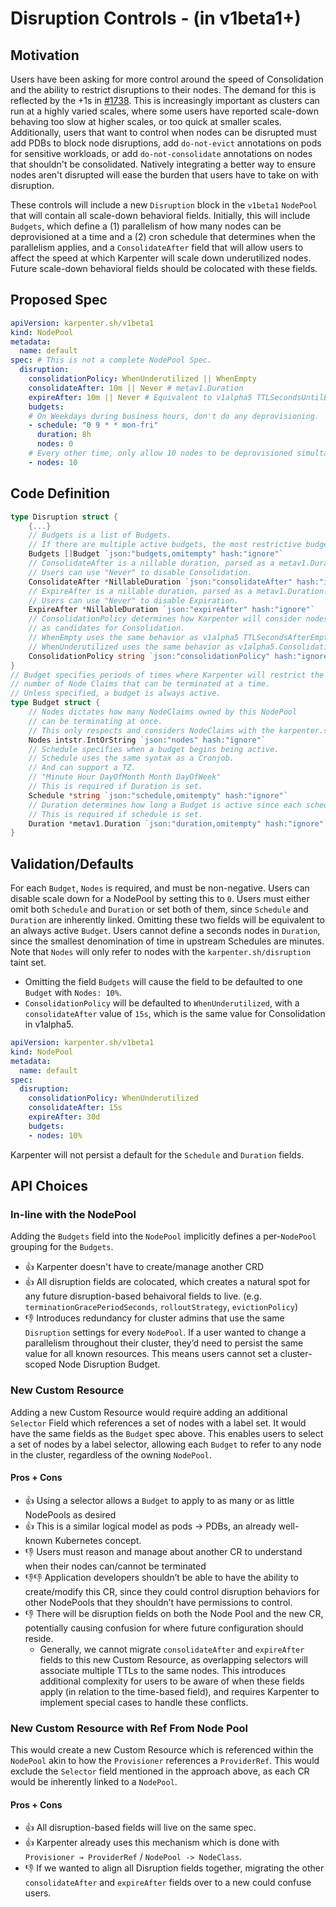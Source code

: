 # Disruption Controls - (in v1beta1+)

## Motivation
Users have been asking for more control around the speed of Consolidation and the ability to restrict disruptions to their nodes. The demand for this is reflected by the +1s in [#1738](https://github.com/aws/karpenter/issues/1738). This is increasingly important as clusters can run at a highly varied scales, where some users have reported scale-down behaving too slow at higher scales, or too quick at smaller scales. Additionally, users that want to control when nodes can be disrupted must add PDBs to block node disruptions, add `do-not-evict` annotations on pods for sensitive workloads, or add `do-not-consolidate` annotations on nodes that shouldn't be consolidated. Natively integrating a better way to ensure nodes aren't disrupted will ease the burden that users have to take on with disruption.

These controls will include a new `Disruption` block in the `v1beta1` `NodePool` that will contain all scale-down behavioral fields. Initially, this will include `Budgets`, which define a (1) parallelism of how many nodes can be deprovisioned at a time and a (2) cron schedule that determines when the parallelism applies, and a `ConsolidateAfter` field that will allow users to affect the speed at which Karpenter will scale down underutilized nodes. Future scale-down behavioral fields should be colocated with these fields.

## Proposed Spec

```yaml
apiVersion: karpenter.sh/v1beta1
kind: NodePool
metadata:
  name: default
spec: # This is not a complete NodePool Spec.
  disruption:
    consolidationPolicy: WhenUnderutilized || WhenEmpty
    consolidateAfter: 10m || Never # metav1.Duration
    expireAfter: 10m || Never # Equivalent to v1alpha5 TTLSecondsUntilExpired
    budgets:
    # On Weekdays during business hours, don't do any deprovisioning.
    - schedule: "0 9 * * mon-fri"
      duration: 8h
      nodes: 0
    # Every other time, only allow 10 nodes to be deprovisioned simultaneously
    - nodes: 10
```

## Code Definition

```go
type Disruption struct {
    {...}
    // Budgets is a list of Budgets.
    // If there are multiple active budgets, the most restrictive budget's value is respected.
    Budgets []Budget `json:"budgets,omitempty" hash:"ignore"`
    // ConsolidateAfter is a nillable duration, parsed as a metav1.Duration.
    // Users can use "Never" to disable Consolidation.
    ConsolidateAfter *NillableDuration `json:"consolidateAfter" hash:"ignore"`
    // ExpireAfter is a nillable duration, parsed as a metav1.Duration.
    // Users can use "Never" to disable Expiration.
    ExpireAfter *NillableDuration `json:"expireAfter" hash:"ignore"`
    // ConsolidationPolicy determines how Karpenter will consider nodes
    // as candidates for Consolidation.
    // WhenEmpty uses the same behavior as v1alpha5 TTLSecondsAfterEmpty
    // WhenUnderutilized uses the same behavior as v1alpha5.ConsolidationEnabled: true
    ConsolidationPolicy string `json:"consolidationPolicy" hash:"ignore"`
}
// Budget specifies periods of times where Karpenter will restrict the
// number of Node Claims that can be terminated at a time.
// Unless specified, a budget is always active.
type Budget struct {
    // Nodes dictates how many NodeClaims owned by this NodePool
    // can be terminating at once.
    // This only respects and considers NodeClaims with the karpenter.sh/disruption taint.
    Nodes intstr.IntOrString `json:"nodes" hash:"ignore"`
    // Schedule specifies when a budget begins being active.
    // Schedule uses the same syntax as a Cronjob.
    // And can support a TZ.
    // "Minute Hour DayOfMonth Month DayOfWeek"
    // This is required if Duration is set.
    Schedule *string `json:"schedule,omitempty" hash:"ignore"`
    // Duration determines how long a Budget is active since each schedule hit.
    // This is required if schedule is set.
    Duration *metav1.Duration `json:"duration,omitempty" hash:"ignore"`
}
```

## Validation/Defaults

For each `Budget`, `Nodes` is required, and must be non-negative. Users can disable scale down for a NodePool by setting this to `0`. Users must either omit both `Schedule` and `Duration` or set both of them, since `Schedule` and `Duration` are inherently linked. Omitting these two fields will be equivalent to an always active `Budget`. Users cannot define a seconds nodes in `Duration`, since the smallest denomination of time in upstream Schedules are minutes. Note that `Nodes` will only refer to nodes with the `karpenter.sh/disruption` taint set.

- Omitting the field `Budgets` will cause the field to be defaulted to one `Budget` with `Nodes: 10%`.
- `ConsolidationPolicy` will be defaulted to `WhenUnderutilized`, with a `consolidateAfter` value of `15s`, which is the same value for Consolidation in v1alpha5.

```yaml
apiVersion: karpenter.sh/v1beta1
kind: NodePool
metadata:
  name: default
spec:
  disruption:
    consolidationPolicy: WhenUnderutilized
    consolidateAfter: 15s
    expireAfter: 30d
    budgets:
    - nodes: 10%
```
Karpenter will not persist a default for the `Schedule` and `Duration` fields.

## API Choices

### In-line with the NodePool

Adding the `Budgets` field into the `NodePool` implicitly defines a per-`NodePool` grouping for the `Budgets`.

* 👍 Karpenter doesn't have to create/manage another CRD
* 👍 All disruption fields are colocated, which creates a natural spot for any future disruption-based behaivoral fields to live. (e.g. `terminationGracePeriodSeconds`, `rolloutStrategy`, `evictionPolicy`)
* 👎 Introduces redundancy for cluster admins that use the same `Disruption` settings for every `NodePool`. If a user wanted to change a parallelism throughout their cluster, they’d need to persist the same value for all known resources. This means users cannot set a cluster-scoped Node Disruption Budget.

### New Custom Resource

Adding a new Custom Resource would require adding an additional `Selector` Field which references a set of nodes with a label set. It would have the same fields as the `Budget` spec above. This enables users to select a set of nodes by a label selector, allowing each `Budget` to refer to any node in the cluster, regardless of the owning `NodePool`.

#### Pros + Cons

* 👍 Using a selector allows a `Budget` to apply to as many or as little NodePools as desired
* 👍 This is a similar logical model as pods → PDBs, an already well-known Kubernetes concept.
* 👎 Users must reason and manage about another CR to understand when their nodes can/cannot be terminated
* 👎👎 Application developers shouldn’t be able to have the ability to create/modify this CR, since they could control disruption behaviors for other NodePools that they shouldn’t have permissions to control.
* 👎 There will be disruption fields on both the Node Pool and the new CR, potentially causing confusion for where future configuration should reside.
  * Generally, we cannot migrate `consolidateAfter` and `expireAfter` fields to this new Custom Resource, as overlapping selectors will associate multiple TTLs to the same nodes. This introduces additional complexity for users to be aware of when these fields apply (in relation to the time-based field), and requires Karpenter to implement special cases to handle these conflicts.

### New Custom Resource with Ref From Node Pool

This would create a new Custom Resource which is referenced within the `NodePool` akin to how the `Provisioner` references a `ProviderRef`. This would exclude the `Selector` field mentioned in the approach above, as each CR would be inherently linked to a `NodePool`.

#### Pros + Cons

* 👍 All disruption-based fields will live on the same spec.
* 👍 Karpenter already uses this mechanism which is done with `Provisioner → ProviderRef` / `NodePool -> NodeClass`.
* 👎 If we wanted to align all Disruption fields together, migrating the other `consolidateAfter` and `expireAfter` fields over to a new could confuse users.
